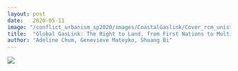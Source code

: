 ```yaml
---
layout: post
date:   2020-05-11
image: "/conflict_urbanism_sp2020/images/CoastalGaslink/Cover_rcm_unistoten.jpg"
title:  "Global GasLink: The Right to Land, from First Nations to Multinational Corporations"
author: "Adeline Chum, Genevieve Mateyko, Shuang Bi"
---
```


[<img src="/conflict_urbanism_sp2020/images/CoastalGaslink/Cover.jpg" onmouseover="this.src='/conflict_urbanism_sp2020/images/CoastalGaslink/CoverButton.jpg'" onmouseout="this.src='/conflict_urbanism_sp2020/images/CoastalGaslink/Cover.jpg'">](https://adelinechum.github.io/costalGaslink/)

